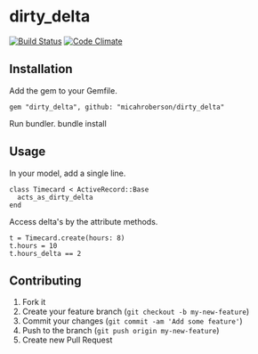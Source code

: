 # dirty_delta
[![Build Status](https://travis-ci.org/micahroberson/dirty_delta.svg)](https://travis-ci.org/micahroberson/dirty_delta) [![Code Climate](https://codeclimate.com/github/micahroberson/dirty_delta/badges/gpa.svg)](https://codeclimate.com/github/micahroberson/dirty_delta)

## Installation

Add the gem to your Gemfile.

    gem "dirty_delta", github: "micahroberson/dirty_delta"

Run bundler.
    bundle install

## Usage

In your model, add a single line.

    class Timecard < ActiveRecord::Base
      acts_as_dirty_delta
    end

Access delta's by the attribute methods.

    t = Timecard.create(hours: 8)
    t.hours = 10
    t.hours_delta == 2

## Contributing

1. Fork it
2. Create your feature branch (`git checkout -b my-new-feature`)
3. Commit your changes (`git commit -am 'Add some feature'`)
4. Push to the branch (`git push origin my-new-feature`)
5. Create new Pull Request